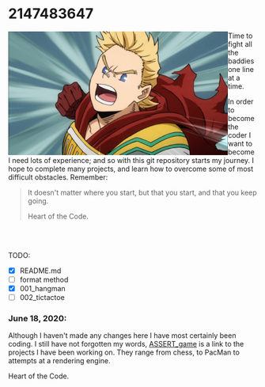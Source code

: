 # 2147483647

<img align="left" height="250" src="https://github.com/MrColour/2147483647/blob/master/resources/maxresdefault.jpg" />

Time to fight all the baddies one line at a time.

In order to become the coder I want to become I need lots of experience; and so with this git repository starts my journey. I hope to complete many projects, and learn how to overcome some of most difficult obstacles. Remember:

>   It doesn't matter where you start, but that you start, and that you keep going. 
>
>   Heart of the Code.

<br>
<br>

TODO:
- [X] README.md
- [ ] format method
- [X] 001_hangman
- [ ] 002_tictactoe

### June 18, 2020:
Although I haven't made any changes here I have most certainly been coding. I still have not forgotten my words, [ASSERT_game](https://github.com/ASSERT-game) is a link to the projects I have been working on. They range from chess, to PacMan to attempts at a rendering engine.

Heart of the Code.

